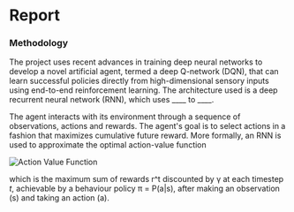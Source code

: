 [//]: # (Image References)

[image1]: https://user-images.githubusercontent.com/10624937/42135612-cbff24aa-7d12-11e8-9b6c-2b41e64b3bb0.gif "Trained Agent"
[image2]: https://lh3.googleusercontent.com/-a0Pu8tBE66A/W4TaVpHShPI/AAAAAAAAF6I/QNUld4w_-7AvXoN7J0TBkDb764qUwKcYACL0BGAs/w530-d-h42-n-rw/Screen%2BShot%2B2018-08-28%2Bat%2B1.07.44%2BAM.png "Action Value Function"

# Report

### Methodology

The project uses recent advances in training deep neural networks to
develop a novel artificial agent, termed a deep Q-network (DQN), that can
learn successful policies directly from high-dimensional sensory inputs
using end-to-end reinforcement learning. The architecture used is a deep recurrent
neural network (RNN), which uses ____ to ____.

The agent interacts with its environment through a sequence of observations, 
actions and rewards. The agent's goal is to select actions in a fashion that 
maximizes cumulative future reward. More formally, an RNN is used to
approximate the optimal action-value function

![Action Value Function][image2]

which is the maximum sum of rewards r^t discounted by γ at each timestep
*t*, achievable by a behaviour policy π = P(a|s), after making an
observation (s) and taking an action (a).
